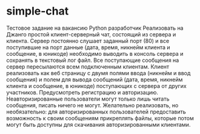 # simple-chat
Тестовое задание на вакансию Python разработчик  Реализовать на Джанго простой клиент-серверный чат, состоящий из сервера и клиента. Сервер постоянно слушает заданный порт (80) и все поступившие на порт данные (дата, время, никнейм клиента и сообщение, в юникоде) необходимо выводить в консоль сервера и сохранять в текстовый лог файл.  Все поступающие сообщения на сервер пересылаются всем подключенным клиентам.  Клиент реализовать как веб страницу с двумя полями ввода (никнейм и ввод сообщения) и полем для вывода сообщений (дата, время, никнейм клиента и сообщение, в юникоде) поступающих с сервера от других участников. Предусмотреть регистрацию и авторизацию. Неавторизированные пользователи могут только лишь читать сообщения, писать ничего не могут.  Желательно реализовать, но необязательно: для авторизированных пользователей предоставить возможность к своим сообщениям прикреплять файлы, которые потом могут быть доступны для скачивания авторизированными клиентами.
